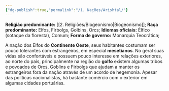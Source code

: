 ```yaml
---
{"dg-publish":true,"permalink":"/1. Nações/Arishtal/"}
---
```


 __Religião predominante:__ [[2. Religiões/Biogeonismo\|Biogeonismo]];
 __Raça predominante:__ Elfos, Firbolgs, Golbins, Orcs;
 __Idiomas oficiais:__ Élfico (sotaque da floresta), Comum;
 __Forma de governo:__ Monarquia Teocrática;

A nação dos Elfos do **Continente Oeste**, seus habitantes costumam ser pouco tolerantes com estrangeiros, em especial **mesetianos**. No geral suas vidas são confortáveis e possuem pouco interesse em relações exteriores, ao norte do país, principalmente na região do **golfo** existem algumas tribos e povoados de Orcs, Goblins e Firbolgs que ajudam a manter os estrangeiros fora da nação através de um acordo de hegemonia. Apesar das políticas nacionalistas, há bastante comércio com o exterior em algumas cidades portuárias. 